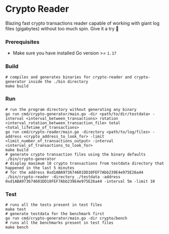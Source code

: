 # Crypto Reader

Blazing fast crypto transactions reader capable of working with giant log files (gigabytes) without too much spin.
Give it a try 🚀

### Prerequisites

- Make sure you have installed Go version >= `1.17`

### Build

```shell
# compiles and generates binaries for crypto-reader and crypto-generator inside the ./bin directory
make build
``` 

### Run

```shell
# run the program directory without generating any binary
go run cmd/crypto-generator/main.go -dir <path/to/dir/testdata> -interval <interval_between_transactions> rotation <interval_rotation_between_transaction_file> total <total_lifetime_of_transactions>
go run cmd/crypto-reader/main.go -directory <path/to/log/files> -address <crypto_address_to_look_for> -limit <limit_number_of_transactions_output> -interval <interval_of_transactions_to_look_for>
make build
# generate crypto transaction files using the binary defaults
./bin/crypto-generator
# display maximum 10 crypto transactions from testdata directory that happened in the last 5 minutes
# for the address 0xd1ABA973674601DD10FEF7Abb239E4e975E26a44
./bin/crypto-reader -directory ./testdata -address 0xd1ABA973674601DD10FEF7Abb239E4e975E26a44 -interval 5m -limit 10
```

### Test

```shell
# runs all the tests present in test files
make test
# generate testdata for the benchmark first
go run cmd/crypto-generator/main.go -dir crypto/bench
# runs all the benchmarks present in test files
make bench
```
